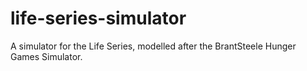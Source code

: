 # life-series-simulator
A simulator for the Life Series, modelled after the BrantSteele Hunger Games Simulator.
